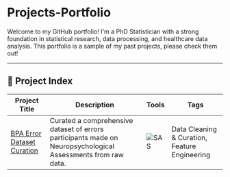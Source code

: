 # Projects-Portfolio

Welcome to my GitHub portfolio! I'm a PhD Statistician with a strong foundation in statistical research, data processing, and healthcare data analysis. This portfolio is a sample of my past projects, please check them out! 

---

## 🔬 Project Index

| Project Title | Description | Tools | Tags |
|---------------|-------------|-------|------|
|[BPA Error Dataset Curation](<BPAErrorDataCuration/README.md>) | Curated a comprehensive dataset of errors participants made on Neuropsychological Assessments from raw data. |![SAS](https://tinyurl.com/saslogo999) | Data Cleaning & Curation, Feature Engineering
